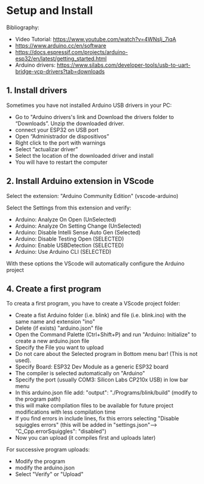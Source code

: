 # Setup and Install

Bibliography:
- Video Tutorial: https://www.youtube.com/watch?v=4WNsIj_7iqA
- https://www.arduino.cc/en/software
- https://docs.espressif.com/projects/arduino-esp32/en/latest/getting_started.html
- Arduino drivers: https://www.silabs.com/developer-tools/usb-to-uart-bridge-vcp-drivers?tab=downloads


## **1. Install drivers**

Sometimes you have not installed Arduino USB drivers in your PC:

- Go to "Arduino drivers's link and Download the drivers folder to “Downloads”. Unzip the downloaded driver.
- connect your ESP32 on USB port
- Open “Administrador de dispositivos”
- Right click to the port with warnings
- Select “actualizar driver” 
- Select the location of the downloaded driver and install
- You will have to restart the computer

## **2. Install Arduino extension in VScode**

Select the extension: "Arduino Community Edition" (vscode-arduino)

Select the Settings from this extension and verify:
- Arduino: Analyze On Open (UnSelected)
- Arduino: Analyze On Setting Change (UnSelected)
- Arduino: Disable Intelli Sense Auto Gen (Selected)
- Arduino: Disable Testing Open (SELECTED)
- Arduino: Enable USBDetection (SELECTED)
- Arduino: Use Arduino CLI (SELECTED)

With these options the VScode will automatically configure the Arduino project


## **4. Create a first program**

To creata a first program, you have to create a VScode project folder:

- Create a fist Arduino folder (i.e. blink) and file (i.e. blink.ino) with the same name and extension "ino"
- Delete (if exists) "arduino.json" file
- Open the Command Palette (Ctrl+Shift+P) and run "Arduino: Initialize" to create a new arduino.json file
- Specify the File you want to upload
- Do not care about the Selected program in Bottom menu bar! (This is not used).
- Specify Board: ESP32 Dev Module as a generic ESP32 board
- The compiler is selected automatically on "Arduino"
- Specify the port (usually COM3: Silicon Labs CP210x USB) in low bar menu
- In this arduino.json file add: "output": "./Programs/blink/build" (modify to the program path)
- this will make compilation files to be available for future project modifications with less compilation time
- If you find errors in include lines, fix this errors selecting "Disable squiggles errors" (this will be added in "settings.json"--> "C_Cpp.errorSquiggles": "disabled")
- Now you can upload (it compiles first and uploads later)

For successive program uploads:
- Modify the program
- modify the arduino.json
- Select "Verify" or "Upload"
